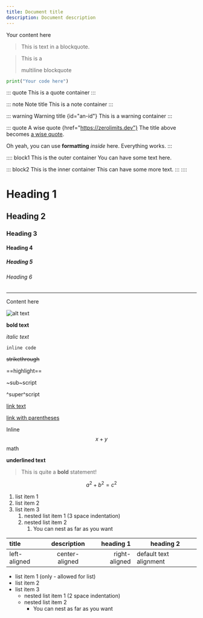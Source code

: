 ```yaml
---
title: Document title
description: Document description
---
```


Your content here

> This is text in a blockquote.

> This is a
>
> multiline blockquote

```py
print("Your code here")
```

::: quote
This is a quote container
:::

::: note Note title
This is a note container
:::

::: warning Warning title {id="an-id"}
This is a warning container
:::

::: quote A wise quote {href="https://zerolimits.dev"}
The title above becomes [a wise quote](https://zerolimits.dev).

Oh yeah, you can use **formatting** _inside_ here. Everything works.
:::

:::: block1 This is the outer container
You can have some text here.

::: block2 This is the inner container
This can have some more text.
:::
::::

# Heading 1

## Heading 2

### Heading 3

#### Heading 4

##### Heading 5

###### Heading 6

---

<div>
Content here
</div>

![alt text](https://picsum.photos/300)

**bold text**

_italic text_

`inline code`

~~strikethrough~~

==highlight==

~sub~script

^super^script

[link text](https://zerolimits.dev)

[link with parentheses](<https://en.wikipedia.org/wiki/Rust_(programming_language)>)

Inline $$x+y$$ math

__underlined text__

> This is quite a **bold** statement!

$$
a^2 + b^2 = c^2
$$

1. list item 1
2. list item 2
3. list item 3
   1. nested list item 1 (3 space indentation)
   2. nested list item 2
      1. You can nest as far as you want

| title        |  description   |     heading 1 | heading 2              |
| :----------- | :------------: | ------------: | ---------------------- |
| left-aligned | center-aligned | right-aligned | default text alignment |

- list item 1 (only - allowed for list)
- list item 2
- list item 3
  - nested list item 1 (2 space indentation)
  - nested list item 2
    - You can nest as far as you want
